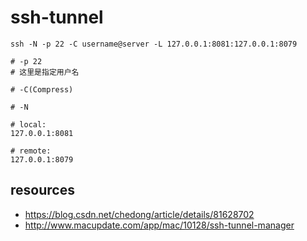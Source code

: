 # ssh-tunnel


```shell
ssh -N -p 22 -C username@server -L 127.0.0.1:8081:127.0.0.1:8079

# -p 22
# 这里是指定用户名

# -C(Compress)

# -N

# local: 
127.0.0.1:8081

# remote:
127.0.0.1:8079
```


## resources
- https://blog.csdn.net/chedong/article/details/81628702
- http://www.macupdate.com/app/mac/10128/ssh-tunnel-manager
